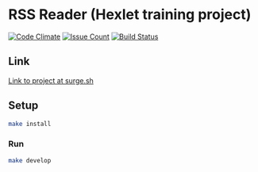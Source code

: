 # RSS Reader (Hexlet training project)

[![Code Climate](https://codeclimate.com/github/vbwdev/project-lvl3-s390/badges/gpa.svg)](https://codeclimate.com/github/vbwdev/project-lvl3-s390)
[![Issue Count](https://codeclimate.com/github/vbwdev/project-lvl3-s390/badges/issue_count.svg)](https://codeclimate.com/github/vbwdev/project-lvl3-s390)
[![Build Status](https://travis-ci.org/vbwdev/project-lvl3-s390.svg?branch=master)](https://travis-ci.org/vbwdev/project-lvl3-s390)

## Link
[Link to project at surge.sh](http://project-lvl3-s390.surge.sh/)

## Setup

```sh
make install
```

### Run

```sh
make develop
```
